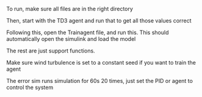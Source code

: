 To run, make sure all files are in the right directory

Then, start with the TD3 agent and run that to get all those values correct

Following this, open the Trainagent file, and run this. This should automatically open the simulink and load the model

The rest are just support functions.

Make sure wind turbulence is set to a constant seed if you want to train the agent

The error sim runs simulation for 60s 20 times, just set the PID or agent to control the system

